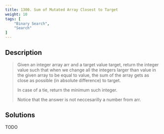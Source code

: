 ```yaml
---
title: 1300. Sum of Mutated Array Closest to Target
weight: 10
tags: [
	"Binary Search",
	"Search"
]
---
```

## Description
> Given an integer array arr and a target value target, return the integer value such that when we change all the integers larger than value in the given array to be equal to value, the sum of the array gets as close as possible (in absolute difference) to target.
> 
> In case of a tie, return the minimum such integer.
> 
> Notice that the answer is not neccesarilly a number from arr.

## Solutions

TODO
